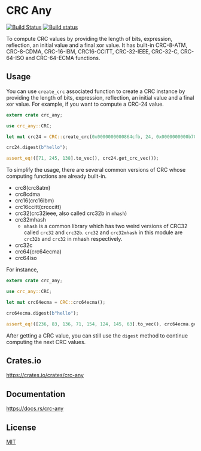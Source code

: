 CRC Any
====================

[![Build Status](https://travis-ci.org/magiclen/crc-any.svg?branch=master)](https://travis-ci.org/magiclen/crc-any)
[![Build status](https://ci.appveyor.com/api/projects/status/pnjmg58he731e8o1/branch/master?svg=true)](https://ci.appveyor.com/project/magiclen/crc-any/branch/master)

To compute CRC values by providing the length of bits, expression, reflection, an initial value and a final xor value. It has built-in CRC-8-ATM, CRC-8-CDMA, CRC-16-IBM, CRC16-CCITT, CRC-32-IEEE, CRC-32-C, CRC-64-ISO and CRC-64-ECMA functions.

## Usage

You can use `create_crc` associated function to create a CRC instance by providing the length of bits, expression, reflection, an initial value and a final xor value. For example, if you want to compute a CRC-24 value.

```rust
extern crate crc_any;

use crc_any::CRC;

let mut crc24 = CRC::create_crc(0x0000000000864cfb, 24, 0x0000000000b704ce, 0x0000000000000000, false);

crc24.digest(b"hello");

assert_eq!([71, 245, 138].to_vec(), crc24.get_crc_vec());
```

To simplify the usage, there are several common versions of CRC whose computing functions are already built-in.

 * crc8(crc8atm)
 * crc8cdma
 * crc16(crc16ibm)
 * crc16ccitt(crcccitt)
 * crc32(crc32ieee, also called crc32b in `mhash`)
 * crc32mhash
   * `mhash` is a common library which has two weird versions of CRC32 called `crc32` and `crc32b`. `crc32` and `crc32mhash` in this module are `crc32b` and `crc32` in mhash respectively.
 * crc32c
 * crc64(crc64ecma)
 * crc64iso

For instance,

```rust
extern crate crc_any;

use crc_any::CRC;

let mut crc64ecma = CRC::crc64ecma();

crc64ecma.digest(b"hello");

assert_eq!([236, 83, 136, 71, 154, 124, 145, 63].to_vec(), crc64ecma.get_crc_vec());
```

After getting a CRC value, you can still use the `digest` method to continue computing the next CRC values.

## Crates.io

https://crates.io/crates/crc-any

## Documentation

https://docs.rs/crc-any

## License

[MIT](LICENSE)